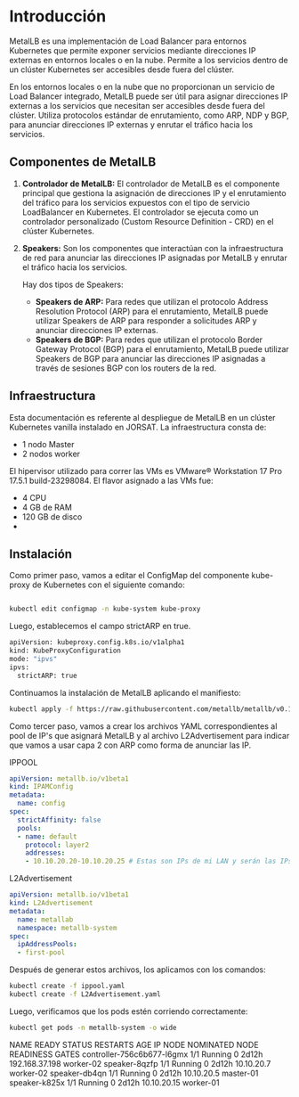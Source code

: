 # Introducción

MetalLB es una implementación de Load Balancer para entornos Kubernetes que permite exponer servicios mediante direcciones IP externas en entornos locales o en la nube. Permite a los servicios dentro de un clúster Kubernetes ser accesibles desde fuera del clúster.

En los entornos locales o en la nube que no proporcionan un servicio de Load Balancer integrado, MetalLB puede ser útil para asignar direcciones IP externas a los servicios que necesitan ser accesibles desde fuera del clúster. Utiliza protocolos estándar de enrutamiento, como ARP, NDP y BGP, para anunciar direcciones IP externas y enrutar el tráfico hacia los servicios.

## Componentes de MetalLB

1. **Controlador de MetalLB:** El controlador de MetalLB es el componente principal que gestiona la asignación de direcciones IP y el enrutamiento del tráfico para los servicios expuestos con el tipo de servicio LoadBalancer en Kubernetes. El controlador se ejecuta como un controlador personalizado (Custom Resource Definition - CRD) en el clúster Kubernetes.

2. **Speakers:** Son los componentes que interactúan con la infraestructura de red para anunciar las direcciones IP asignadas por MetalLB y enrutar el tráfico hacia los servicios.

    Hay dos tipos de Speakers:
    - **Speakers de ARP:** Para redes que utilizan el protocolo Address Resolution Protocol (ARP) para el enrutamiento, MetalLB puede utilizar Speakers de ARP para responder a solicitudes ARP y anunciar direcciones IP externas.
    - **Speakers de BGP:** Para redes que utilizan el protocolo Border Gateway Protocol (BGP) para el enrutamiento, MetalLB puede utilizar Speakers de BGP para anunciar las direcciones IP asignadas a través de sesiones BGP con los routers de la red.

## Infraestructura

Esta documentación es referente al despliegue de MetalLB en un clúster Kubernetes vanilla instalado en JORSAT. La infraestructura consta de:

- 1 nodo Master
- 2 nodos worker

El hipervisor utilizado para correr las VMs es VMware® Workstation 17 Pro 17.5.1 build-23298084. El flavor asignado a las VMs fue:
  - 4 CPU
  - 4 GB de RAM
  - 120 GB de disco
  - 
## Instalación

Como primer paso, vamos a editar el ConfigMap del componente kube-proxy de Kubernetes con el siguiente comando:

```bash

kubectl edit configmap -n kube-system kube-proxy
```
Luego, establecemos el campo strictARP en true.

```bash
apiVersion: kubeproxy.config.k8s.io/v1alpha1
kind: KubeProxyConfiguration
mode: "ipvs"
ipvs:
  strictARP: true
```

Continuamos la instalación de MetalLB aplicando el manifiesto:

```bash
kubectl apply -f https://raw.githubusercontent.com/metallb/metallb/v0.14.4/manifests/metallb.yaml
```
Como tercer paso, vamos a crear los archivos YAML correspondientes al pool de IP's que asignará MetalLB y al archivo L2Advertisement para indicar que vamos a usar capa 2 con ARP como forma de anunciar las IP.

IPPOOL
```yaml
apiVersion: metallb.io/v1beta1
kind: IPAMConfig
metadata:
  name: config
spec:
  strictAffinity: false
  pools:
  - name: default
    protocol: layer2
    addresses:
    - 10.10.20.20-10.10.20.25 # Estas son IPs de mi LAN y serán las IPs externas
```
L2Advertisement
```yaml
apiVersion: metallb.io/v1beta1
kind: L2Advertisement
metadata:
  name: metallab 
  namespace: metallb-system
spec:
  ipAddressPools:
  - first-pool
```
Después de generar estos archivos, los aplicamos con los comandos:

```bash
kubectl create -f ippool.yaml
kubectl create -f L2Advertisement.yaml
```
Luego, verificamos que los pods estén corriendo correctamente:

```bash
kubectl get pods -n metallb-system -o wide
```
NAME                         READY   STATUS    RESTARTS   AGE     IP               NODE        NOMINATED NODE   READINESS GATES
controller-756c6b677-l6gmx   1/1     Running   0          2d12h   192.168.37.198   worker-02   <none>           <none>
speaker-8qzfp                1/1     Running   0          2d12h   10.10.20.7      worker-02   <none>           <none>
speaker-db4qn                1/1     Running   0          2d12h   10.10.20.5      master-01   <none>           <none>
speaker-k825x                1/1     Running   0          2d12h   10.10.20.15     worker-01   <none>           <none>














